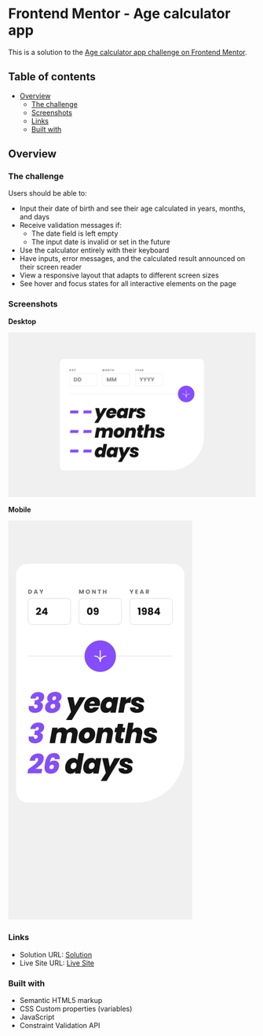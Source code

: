 # Frontend Mentor - Age calculator app

This is a solution to the [Age calculator app challenge on Frontend Mentor](https://www.frontendmentor.io/challenges/age-calculator-app-dF9DFFpj-Q).

## Table of contents

- [Overview](#overview)
  - [The challenge](#the-challenge)
  - [Screenshots](#screenshots)
  - [Links](#links)
  - [Built with](#built-with)

## Overview

### The challenge

Users should be able to:

- Input their date of birth and see their age calculated in years, months, and days
- Receive validation messages if:
  - The date field is left empty
  - The input date is invalid or set in the future
- Use the calculator entirely with their keyboard
- Have inputs, error messages, and the calculated result announced on their screen reader
- View a responsive layout that adapts to different screen sizes
- See hover and focus states for all interactive elements on the page

### Screenshots

**Desktop**

![Desktop View](assets/design/desktop-design.jpg)

**Mobile**

![Mobile View](assets/design/mobile-design.jpg)

### Links

- Solution URL: [Solution](https://www.frontendmentor.io/solutions/age-calculator-with-html-css-and-javascript-78mL5glpuZ)
- Live Site URL: [Live Site](https://ozo-age-calc.vercel.app/)

### Built with

- Semantic HTML5 markup
- CSS Custom properties (variables)
- JavaScript
- Constraint Validation API

